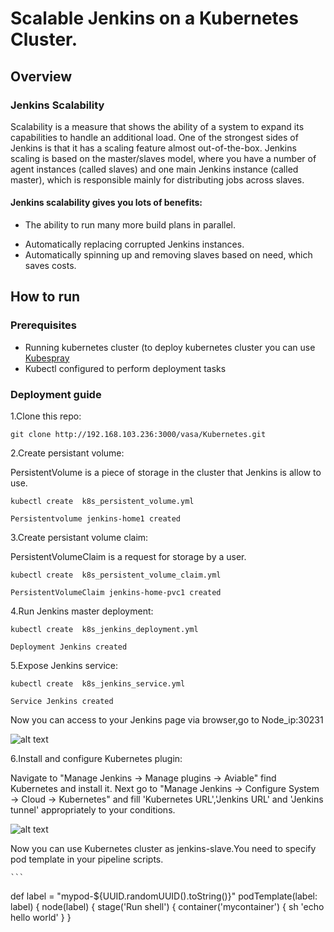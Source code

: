 # Scalable Jenkins on a Kubernetes Cluster.

## Overview
### Jenkins Scalability

Scalability is a measure that shows the ability of a system to expand its capabilities to handle an additional load. One of the strongest sides of Jenkins is that it has a scaling feature almost out-of-the-box. Jenkins scaling is based on the master/slaves model, where you have a number of agent instances (called slaves) and one main Jenkins instance (called master), which is responsible mainly for distributing jobs across slaves.

#### Jenkins scalability gives you lots of benefits:

- The ability to run many more build plans in parallel.
* Automatically replacing corrupted Jenkins instances.
* Automatically spinning up and removing slaves based on need, which saves costs.


## How to run
### Prerequisites
- Running kubernetes cluster (to deploy kubernetes cluster you can use [Kubespray](https://github.com/kubernetes-incubator/kubespray.git)
- Kubectl configured to perform deployment tasks


### Deployment guide

1.Clone this repo:

`git clone http://192.168.103.236:3000/vasa/Kubernetes.git`

2.Create persistant volume:

PersistentVolume  is a piece of storage in the cluster that Jenkins is allow to use.

`kubectl create  k8s_persistent_volume.yml`

`Persistentvolume jenkins-home1 created`

3.Create persistant volume claim:
 
 PersistentVolumeClaim  is a request for storage by a user.
 
 `kubectl create  k8s_persistent_volume_claim.yml`
 
 `PersistentVolumeClaim jenkins-home-pvc1 created`
 
4.Run Jenkins master deployment:
 
 `kubectl create  k8s_jenkins_deployment.yml`
 
 `Deployment Jenkins created`
 
5.Expose Jenkins service:

`kubectl create  k8s_jenkins_service.yml`

`Service Jenkins created`

Now you can access to your Jenkins page via browser,go to Node_ip:30231

![alt text](https://cdn2.hubspot.net/hubfs/208250/Blog_Images/scalablejenkins12.png)


6.Install and configure Kubernetes plugin:

Navigate to "Manage Jenkins -> Manage plugins -> Aviable" find Kubernetes and install it.
Next go to "Manage Jenkins -> Configure System -> Cloud -> Kubernetes" and fill 'Kubernetes URL','Jenkins URL' and 'Jenkins tunnel' appropriately to your conditions.

![alt text](https://dzone.com/storage/temp/8389797-scalablejenkins13.png)

Now you can use Kubernetes cluster as jenkins-slave.You need to specify pod template in your pipeline scripts.

    ```

def label = "mypod-${UUID.randomUUID().toString()}"
podTemplate(label: label) {
  node(label) {
    stage('Run shell') {
      container('mycontainer') {
        sh 'echo hello world'
      }
    }

```
